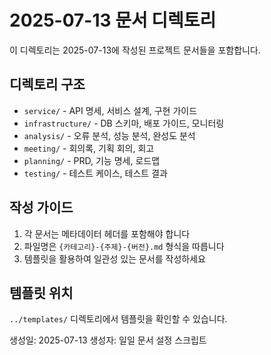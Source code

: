 # 2025-07-13 문서 디렉토리

이 디렉토리는 2025-07-13에 작성된 프로젝트 문서들을 포함합니다.

## 디렉토리 구조

- `service/` - API 명세, 서비스 설계, 구현 가이드
- `infrastructure/` - DB 스키마, 배포 가이드, 모니터링
- `analysis/` - 오류 분석, 성능 분석, 완성도 분석
- `meeting/` - 회의록, 기획 회의, 회고
- `planning/` - PRD, 기능 명세, 로드맵
- `testing/` - 테스트 케이스, 테스트 결과

## 작성 가이드

1. 각 문서는 메타데이터 헤더를 포함해야 합니다
2. 파일명은 `{카테고리}-{주제}-{버전}.md` 형식을 따릅니다
3. 템플릿을 활용하여 일관성 있는 문서를 작성하세요

## 템플릿 위치
`../templates/` 디렉토리에서 템플릿을 확인할 수 있습니다.

생성일: 2025-07-13
생성자: 일일 문서 설정 스크립트
